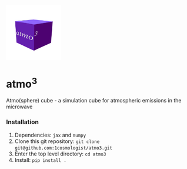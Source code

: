 <img src="atmo3.png" width="150">

# atmo<sup>3</sup>

Atmo(sphere) cube - a simulation cube for atmospheric emissions in the microwave


### Installation

1. Dependencies: `jax` and `numpy`
2. Clone this git repository: `git clone git@github.com:1cosmologist/atmo3.git`
3. Enter the top level directory: `cd atmo3`
4. Install: `pip install .`


